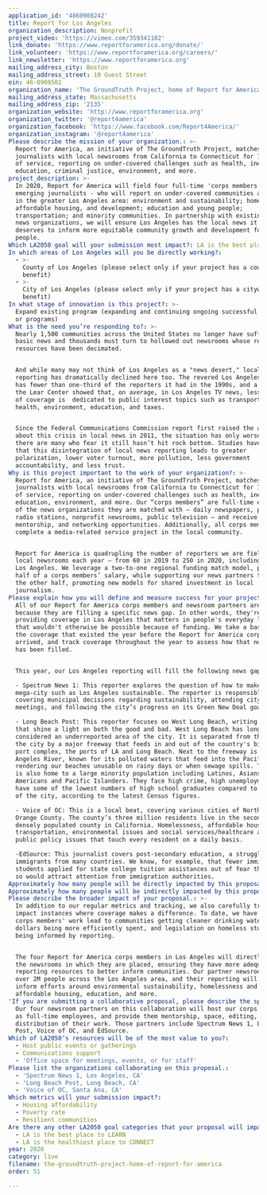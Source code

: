 ```yaml
---
application_id: '4860908242'
title: Report for Los Angeles
organization_description: Nonprofit
project_video: 'https://vimeo.com/359341182'
link_donate: 'https://www.reportforamerica.org/donate/'
link_volunteer: 'https://www.reportforamerica.org/careers/'
link_newsletter: 'https://www.reportforamerica.org'
mailing_address_city: Boston
mailing_address_street: 10 Guest Street
ein: 46-0908502
organization_name: 'The GroundTruth Project, home of Report for America'
mailing_address_state: Massachusetts
mailing_address_zip: '2135'
organization_website: 'http://www.reportforamerica.org'
organization_twitter: '@report4america'
organization_facebook: 'https://www.facebook.com/Report4America/'
organization_instagram: '@report4america'
Please describe the mission of your organization.: >-
  Report for America, an initiative of The GroundTruth Project, matches talented
  journalists with local newsrooms from California to Connecticut for 1-2 years
  of service, reporting on under-covered challenges such as health, inequality,
  education, criminal justice, environment, and more. 
project_description: >-
  In 2020, Report for America will field four full-time 'corps members' -
  emerging journalists - who will report on under-covered communities and topics
  in the greater Los Angeles area: environment and sustainability; homelessness,
  affordable housing, and development; education and young people;
  transportation; and minority communities. In partnership with existing local
  news organizations, we will ensure Los Angeles has the local news it needs and
  deserves to inform more equitable community growth and development for all
  people.
Which LA2050 goal will your submission most impact?: LA is the best place to LIVE
In which areas of Los Angeles will you be directly working?:
  - >-
    County of Los Angeles (please select only if your project has a countywide
    benefit)
  - >-
    City of Los Angeles (please select only if your project has a citywide
    benefit)
In what stage of innovation is this project?: >-
  Expand existing program (expanding and continuing ongoing successful projects
  or programs)
What is the need you’re responding to?: >-
  Nearly 1,500 communities across the United States no longer have sufficient
  basic news and thousands must turn to hollowed out newsrooms whose reporting
  resources have been decimated.


  And while many may not think of Los Angeles as a "news desert," local
  reporting has dramatically declined here too. The revered Los Angeles Times
  has fewer than one-third of the reporters it had in the 1990s, and a study by
  the Lear Center showed that, on average, in Los Angeles TV news, less than 1%
  of coverage is  dedicated to public interest topics such as transportation,
  health, environment, education, and taxes.


  Since the Federal Communications Commission report first raised the alarm
  about this crisis in local news in 2011, the situation has only worsened. And
  there are many who fear it still hasn’t hit rock bottom. Studies have shown
  that this disintegration of local news reporting leads to greater
  polarization, lower voter turnout, more pollution, less government
  accountability, and less trust. 
Why is this project important to the work of your organization?: >-
  Report for America, an initiative of The GroundTruth Project, matches talented
  journalists with local newsrooms from California to Connecticut for 1-2 years
  of service, reporting on under-covered challenges such as health, inequality,
  education, environment, and more. Our “corps members” are full-time employees
  of the news organizations they are matched with — daily newspapers, public
  radio stations, nonprofit newsrooms, public television — and receive training,
  mentorship, and networking opportunities. Additionally, all corps members
  complete a media-related service project in the local community. 


  Report for America is quadrupling the number of reporters we are fielding in
  local newsrooms each year — from 60 in 2019 to 250 in 2020, including four in
  Los Angeles. We leverage a two-to-one regional funding match model, paying
  half of a corps members’ salary, while supporting our news partners to raise
  the other half, promoting new models for shared investment in local
  journalism.
Please explain how you will define and measure success for your project.: >-
  All of our Report for America corps members and newsroom partners are selected
  because they are filling a specific news gap. In other words, they're
  providing coverage in Los Angeles that matters in people's everyday lives and
  that wouldn't otherwise be possible because of funding. We take a baseline of
  the coverage that existed the year before the Report for America corps member
  arrived, and track coverage throughout the year to assess how that news gap
  has been filled. 


  This year, our Los Angeles reporting will fill the following news gaps: 

  - Spectrum News 1: This reporter explores the question of how to make a
  mega-city such as Los Angeles sustainable. The reporter is responsible for
  covering municipal decisions regarding sustainability, attending city council
  meetings, and following the city’s progress on its Green New Deal goals. 

  - Long Beach Post: This reporter focuses on West Long Beach, writing stories
  that shine a light on both the good and bad. West Long Beach has long been
  considered an underreported area of the city. It is separated from the rest of
  the city by a major freeway that feeds in and out of the country's biggest
  port complex, the ports of LA and Long Beach. Next to the freeway is the Los
  Angeles River, known for its polluted waters that feed into the Pacific Ocean,
  rendering our beaches unusable on rainy days or when sewage spills. The area
  is also home to a large minority population including Latinos, Asians, African
  Americans and Pacific Islanders. They face high crime, high unemployment and
  have some of the lowest numbers of high school graduates compared to the rest
  of the city, according to the latest Census figures.

  - Voice of OC: This is a local beat, covering various cities of North Central
  Orange County. The county’s three million residents live in the secondmost
  densely populated county in California. Homelessness, affordable housing,
  transportation, environmental issues and social services/healthcare are major
  public policy issues that touch every resident on a daily basis. 

  -EdSource: This journalist covers post-secondary education, a struggle for
  immigrants from many countries. We know, for example, that fewer immigrant
  students applied for state college tuition assistances out of fear that doing
  so would attract attention from immigration authorities. 
Approximately how many people will be directly impacted by this proposal?: '50'
Approximately how many people will be indirectly impacted by this proposal?: '2000000'
Please describe the broader impact of your proposal.: >-
  In addition to our regular metrics and tracking, we also carefully track
  impact instances where coverage makes a difference. To date, we have seen our
  corps members' work lead to communities getting cleaner drinking water, tax
  dollars being more efficiently spent, and legislation on homeless students
  being informed by reporting. 


  The four Report for America corps members in Los Angeles will directly impact
  the newsrooms in which they are placed, ensuring they have more adequate
  reporting resources to better inform communities. Our partner newsrooms reach
  over 2M people across the Los Angeles area, and their reporting will directly
  inform efforts around environmental sustainability, homelessness and
  affordable housing, education, and more. 
'If you are submitting a collaborative proposal, please describe the specific role of partner organizations in the project.': >-
  Our four newsroom partners on this collaboration will host our corps members
  as full-time employees, and provide them mentorship, space, editing, and
  distribution of their work. Those partners include Spectrum News 1, Long Beach
  Post, Voice of OC, and EdSource. 
Which of LA2050’s resources will be of the most value to you?:
  - Host public events or gatherings
  - Communications support
  - 'Office space for meetings, events, or for staff'
Please list the organizations collaborating on this proposal.:
  - 'Spectrum News 1, Los Angeles, CA'
  - 'Long Beach Post, Long Beach, CA'
  - 'Voice of OC, Santa Ana, CA'
Which metrics will your submission impact?:
  - Housing affordability
  - Poverty rate
  - Resilient communities
Are there any other LA2050 goal categories that your proposal will impact?:
  - LA is the best place to LEARN
  - LA is the healthiest place to CONNECT
year: 2020
category: live
filename: the-groundtruth-project-home-of-report-for-america
order: 51

---
```

